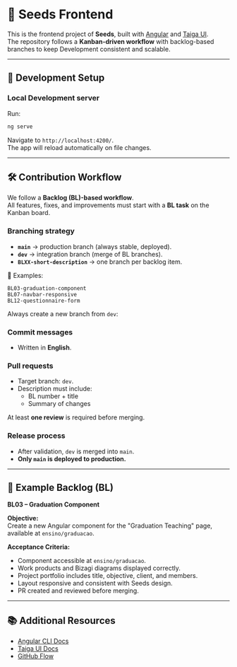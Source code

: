 # 🌱 Seeds Frontend

This is the frontend project of **Seeds**, built with [Angular](https://angular.dev/) and [Taiga UI](https://taiga.family/).  
The repository follows a **Kanban-driven workflow** with backlog-based branches to keep Development consistent and scalable.  

---

## 🚀 Development Setup

### Local Development server
Run:

```bash
ng serve
```

Navigate to `http://localhost:4200/`.  
The app will reload automatically on file changes.  

---

## 🛠️ Contribution Workflow

We follow a **Backlog (BL)-based workflow**.  
All features, fixes, and improvements must start with a **BL task** on the Kanban board.

### Branching strategy
- **`main`** → production branch (always stable, deployed).  
- **`dev`** → integration branch (merge of BL branches).  
- **`BLXX-short-description`** → one branch per backlog item.  

🔖 Examples:
```
BL03-graduation-component
BL07-navbar-responsive
BL12-questionnaire-form
```

Always create a new branch from `dev`:

### Commit messages
- Written in **English**.  

### Pull requests
- Target branch: `dev`.  
- Description must include:
  - BL number + title  
  - Summary of changes  

At least **one review** is required before merging.  

### Release process
- After validation, `dev` is merged into `main`.  
- **Only `main` is deployed to production.**  

---

## 📄 Example Backlog (BL)

**BL03 – Graduation Component**  

**Objective:**  
Create a new Angular component for the "Graduation Teaching" page, available at `ensino/graduacao`.  

**Acceptance Criteria:**  
- Component accessible at `ensino/graduacao`.  
- Work products and Bizagi diagrams displayed correctly.  
- Project portfolio includes title, objective, client, and members.  
- Layout responsive and consistent with Seeds design.  
- PR created and reviewed before merging.  

---

## 📚 Additional Resources

- [Angular CLI Docs](https://angular.dev/tools/cli)  
- [Taiga UI Docs](https://taiga.family/)  
- [GitHub Flow](https://docs.github.com/en/get-started/quickstart/github-flow)  
